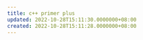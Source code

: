 ```yaml
---
title: c++ primer plus
updated: 2022-10-28T15:11:30.0000000+08:00
created: 2022-10-28T15:11:28.0000000+08:00
---
```


